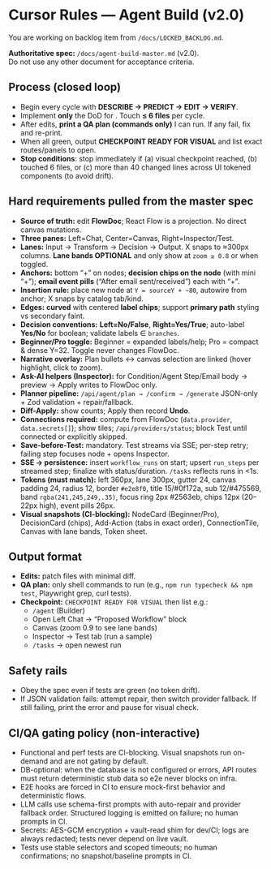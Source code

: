 # Cursor Rules — Agent Build (v2.0)

You are working on backlog item **<ID>** from `/docs/LOCKED_BACKLOG.md`.

**Authoritative spec:** `/docs/agent-build-master.md` (v2.0).  
Do not use any other document for acceptance criteria.

## Process (closed loop)
- Begin every cycle with **DESCRIBE → PREDICT → EDIT → VERIFY**.
- Implement **only** the DoD for **<ID>**. Touch **≤ 6 files** per cycle.
- After edits, **print a QA plan (commands only)** I can run. If any fail, fix and re-print.
- When all green, output **CHECKPOINT READY FOR VISUAL** and list exact routes/panels to open.
- **Stop conditions**: stop immediately if (a) visual checkpoint reached, (b) touched 6 files, or (c) more than 40 changed lines across UI tokened components (to avoid drift).

## Hard requirements pulled from the master spec
- **Source of truth:** edit **FlowDoc**; React Flow is a projection. No direct canvas mutations.
- **Three panes:** Left=Chat, Center=Canvas, Right=Inspector/Test.
- **Lanes:** Input → Transform → Decision → Output. X snaps to ≈300px columns. **Lane bands OPTIONAL** and only show at `zoom ≥ 0.8` or when toggled.
- **Anchors:** bottom “+” on nodes; **decision chips on the node** (with mini “+”); **email event pills** (“After email sent/received”) each with “+”.
- **Insertion rule:** place new node at `Y = sourceY + ~80`, autowire from anchor; X snaps by catalog tab/kind.
- **Edges:** **curved** with centered **label chips**; support **primary path** styling vs secondary faint.
- **Decision conventions:** **Left=No/False**, **Right=Yes/True**; auto-label **Yes/No** for boolean; validate labels ∈ `branches`.
- **Beginner/Pro toggle:** Beginner = expanded labels/help; Pro = compact & dense Y=32. Toggle never changes FlowDoc.
- **Narrative overlay:** Plan bullets ↔ canvas selection are linked (hover highlight, click to zoom).
- **Ask-AI helpers (Inspector):** for Condition/Agent Step/Email body → preview → Apply writes to FlowDoc only.
- **Planner pipeline:** `/api/agent/plan → /confirm → /generate` JSON-only + Zod validation + repair/fallback.
- **Diff-Apply:** show counts; Apply then record **Undo**.
- **Connections required:** compute from FlowDoc (`data.provider`, `data.secrets[]`); show tiles; `/api/providers/status`; block Test until connected or explicitly skipped.
- **Save-before-Test:** mandatory. Test streams via SSE; per-step retry; failing step focuses node + opens Inspector.
- **SSE → persistence:** insert `workflow_runs` on start; upsert `run_steps` per streamed step; finalize with status/duration. `/tasks` reflects runs in <1s.
- **Tokens (must match):** left 360px, lane 300px, gutter 24, canvas padding 24, radius 12, border `#e2e8f0`, title 15/#0f172a, sub 12/#475569, band `rgba(241,245,249,.35)`, focus ring 2px #2563eb, chips 12px (20–22px high), event pills 26px.
- **Visual snapshots (CI-blocking):** NodeCard (Beginner/Pro), DecisionCard (chips), Add-Action (tabs in exact order), ConnectionTile, Canvas with lane bands, Token sheet.

## Output format
- **Edits:** patch files with minimal diff.
- **QA plan:** only shell commands to run (e.g., `npm run typecheck && npm test`, Playwright grep, curl tests).
- **Checkpoint:** `CHECKPOINT READY FOR VISUAL` then list e.g.:
  - `/agent` (Builder)
  - Open Left Chat → “Proposed Workflow” block
  - Canvas (zoom 0.9 to see lane bands)
  - Inspector → Test tab (run a sample)
  - `/tasks` → open newest run

## Safety rails
- Obey the spec even if tests are green (no token drift).
- If JSON validation fails: attempt repair, then switch provider fallback. If still failing, print the error and pause for visual check.

## CI/QA gating policy (non-interactive)
- Functional and perf tests are CI-blocking. Visual snapshots run on-demand and are not gating by default.
- DB-optional: when the database is not configured or errors, API routes must return deterministic stub data so e2e never blocks on infra.
- E2E hooks are forced in CI to ensure mock-first behavior and deterministic flows.
- LLM calls use schema-first prompts with auto-repair and provider fallback order. Structured logging is emitted on failure; no human prompts in CI.
- Secrets: AES-GCM encryption + vault-read shim for dev/CI; logs are always redacted; tests never depend on live vault.
- Tests use stable selectors and scoped timeouts; no human confirmations; no snapshot/baseline prompts in CI.
